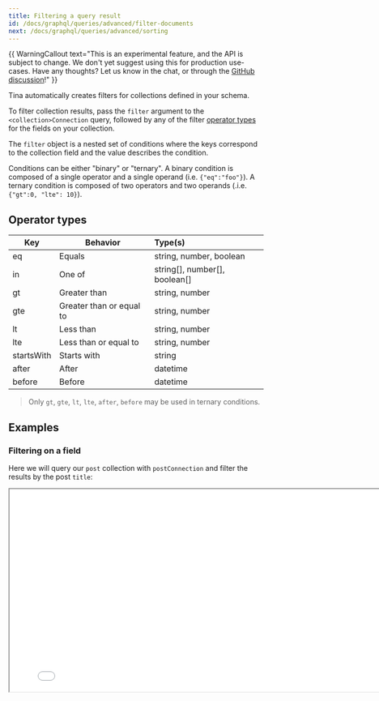 ```yaml
---
title: Filtering a query result
id: /docs/graphql/queries/advanced/filter-documents
next: /docs/graphql/queries/advanced/sorting
---
```


{{ WarningCallout text="This is an experimental feature, and the API is subject to change. We don't yet suggest using this for production use-cases. Have any thoughts? Let us know in the chat, or through the [GitHub discussion](https://github.com/tinacms/tinacms/discussions/2811)!" }}

Tina automatically creates filters for collections defined in your schema.

To filter collection results, pass the `filter` argument to the `<collection>Connection` query, followed by any of the filter [operator types](/docs/graphql/queries/advanced/filter-documents/#operator-types) for the fields on your collection.

The `filter` object is a nested set of conditions where the keys correspond to the collection field and the value describes the condition.

Conditions can be either "binary" or "ternary". A binary condition is composed of a single operator and a single operand (i.e. `{"eq":"foo"}`). A ternary condition is composed of two operators and two operands (.i.e. `{"gt":0, "lte": 10}`).

## Operator types

| Key        | Behavior                 | Type(s)                       |
| ---------- | ------------------------ | :---------------------------- |
| eq         | Equals                   | string, number, boolean       |
| in         | One of                   | string[], number[], boolean[] |
| gt         | Greater than             | string, number                |
| gte        | Greater than or equal to | string, number                |
| lt         | Less than                | string, number                |
| lte        | Less than or equal to    | string, number                |
| startsWith | Starts with              | string                        |
| after      | After                    | datetime                      |
| before     | Before                   | datetime                      |

> Only `gt`, `gte`, `lt`, `lte`, `after`, `before` may be used in ternary conditions.

## Examples

### Filtering on a field

Here we will query our `post` collection with `postConnection` and filter the results by the post `title`:

<iframe width="800" height="400" loading="lazy" src="/api/graphiql/?query=%7B%0A%20%20postConnection(filter%3A%20%7Btitle%3A%20%7BstartsWith%3A%20%22Vote%22%7D%7D)%20%7B%0A%20%20%20%20edges%20%7B%0A%20%20%20%20%20%20node%20%7B%0A%20%20%20%20%20%20%20%20id%0A%20%20%20%20%20%20%20%20title%0A%20%20%20%20%20%20%20%20category%0A%20%20%20%20%20%20%7D%0A%20%20%20%20%7D%0A%20%20%7D%0A%7D%0A" />

### Filtering on a field with the IN operator

Here we will query our `post` collection with `postConnection` and filter the results so that only members of the specified `category` are returned:

<iframe width="800" height="400" loading="lazy" src="/api/graphiql/?query=%7B%0A%20%20postConnection(filter%3A%20%7Bcategory%3A%20%7Bin%3A%20%5B%22politics%22%5D%7D%7D)%20%7B%0A%20%20%20%20edges%20%7B%0A%20%20%20%20%20%20node%20%7B%0A%20%20%20%20%20%20%20%20id%0A%20%20%20%20%20%20%20%20title%0A%20%20%20%20%20%20%20%20category%0A%20%20%20%20%20%20%7D%0A%20%20%20%20%7D%0A%20%20%7D%0A%7D%0A" />

### Filtering on a date range

Here we will query our `post` collection with `postConnection` and filter the results so that only posts with a `date` between the specified range are returned:

<iframe width="800" height="400" loading="lazy" src="/api/graphiql/?query=%7B%0A%20%20postConnection(filter%3A%20%7Bdate%3A%20%7Bafter%3A%20%222022-06-01T07%3A00%3A00.000Z%22%2C%20before%3A%20%222022-06-30T07%3A00%3A00.000Z%22%7D%7D)%20%7B%0A%20%20%20%20edges%20%7B%0A%20%20%20%20%20%20node%20%7B%0A%20%20%20%20%20%20%20%20id%0A%20%20%20%20%20%20%20%20title%0A%20%20%20%20%20%20%20%20category%0A%20%20%20%20%20%20%7D%0A%20%20%20%20%7D%0A%20%20%7D%0A%7D%0A" />

### Filtering on multiple fields

It is possible to filter on multiple fields. Multiple conditions are currently treated as a boolean `AND` operation. Here we will query our `post` collection with `postConnection` and filter the results by `category` and `title`:

<iframe width="800" height="400" loading="lazy" src="/api/graphiql/?query=%7B%0A%20%20postConnection(filter%3A%20%7Bcategory%3A%20%7Bin%3A%20%5B%22politics%22%5D%7D%2C%20title%3A%20%7BstartsWith%3A%20%22Vote%22%7D%7D)%20%7B%0A%20%20%20%20edges%20%7B%0A%20%20%20%20%20%20node%20%7B%0A%20%20%20%20%20%20%20%20id%0A%20%20%20%20%20%20%20%20title%0A%20%20%20%20%20%20%20%20category%0A%20%20%20%20%20%20%7D%0A%20%20%20%20%7D%0A%20%20%7D%0A%7D%0A" />

#### Filtering on a reference

Here we will query our `post` collection with `postConnection`, and filtering on the referenced `author`'s name:

<iframe width="800" height="400" loading="lazy" src="/api/graphiql/?query=%7B%0A%20%20postConnection(filter%3A%20%7Bauthor%3A%20%7Bauthor%3A%20%7Bname%3A%20%7Beq%3A%20%22Napolean%22%7D%7D%7D%7D)%20%7B%0A%20%20%20%20edges%20%7B%0A%20%20%20%20%20%20node%20%7B%0A%20%20%20%20%20%20%20%20id%0A%20%20%20%20%20%20%20%20title%0A%20%20%20%20%20%20%20%20category%0A%20%20%20%20%20%20%7D%0A%20%20%20%20%7D%0A%20%20%7D%0A%7D%0A" />
